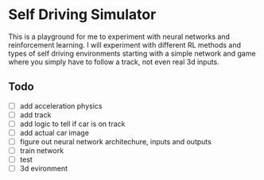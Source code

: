 # Self Driving Simulator

This is a playground for me to experiment with neural networks and reinforcement learning. I will experiment with different RL methods and types of self driving environments starting with a simple network and game where you simply have to follow a track, not even real 3d inputs.

## Todo

-   [ ] add acceleration physics
-   [ ] add track
-   [ ] add logic to tell if car is on track
-   [ ] add actual car image
-   [ ] figure out neural network architechure, inputs and outputs
-   [ ] train network
-   [ ] test
-   [ ] 3d evironment
